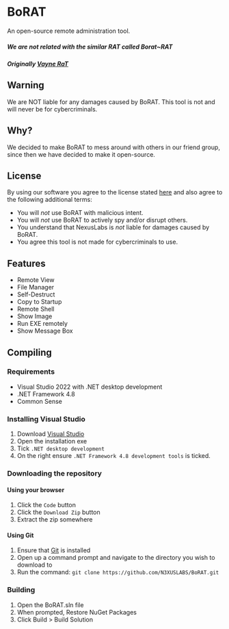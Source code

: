 # BoRAT
An open-source remote administration tool.
##### We are not related with the similar RAT called Borat~RAT
##### Originally [Vayne RaT](https://github.com/TheM4hd1/Vayne-RaT)

## Warning
We are NOT liable for any damages caused by BoRAT. This tool is not and will never be for cybercriminals.

## Why?
We decided to make BoRAT to mess around with others in our friend group, since then we have decided to make it open-source.

## License
By using our software you agree to the license stated [here](LICENSE.md) and also agree to the following additional terms:
- You will *not* use BoRAT with malicious intent.
- You will *not* use BoRAT to actively spy and/or disrupt others.
- You understand that NexusLabs is *not* liable for damages caused by BoRAT.
- You agree this tool is not made for cybercriminals to use.

## Features
- Remote View
- File Manager
- Self-Destruct
- Copy to Startup
- Remote Shell
- Show Image
- Run EXE remotely
- Show Message Box

## Compiling
### Requirements
- Visual Studio 2022 with .NET desktop development
- .NET Framework 4.8
- Common Sense

### Installing Visual Studio
1. Download [Visual Studio](https://visualstudio.microsoft.com/vs/community/)
2. Open the installation exe
3. Tick `.NET desktop development`
4. On the right ensure `.NET Framework 4.8 development tools` is ticked.

### Downloading the repository
#### Using your browser
1. Click the `Code` button
2. Click the `Download Zip` button
3. Extract the zip somewhere

#### Using Git
1. Ensure that [Git](https://gitforwindows.org/) is installed
2. Open up a command prompt and navigate to the directory you wish to download to
3. Run the command: `git clone https://github.com/N3XUSLABS/BoRAT.git`

### Building
1. Open the BoRAT.sln file
2. When prompted, Restore NuGet Packages
3. Click Build > Build Solution
